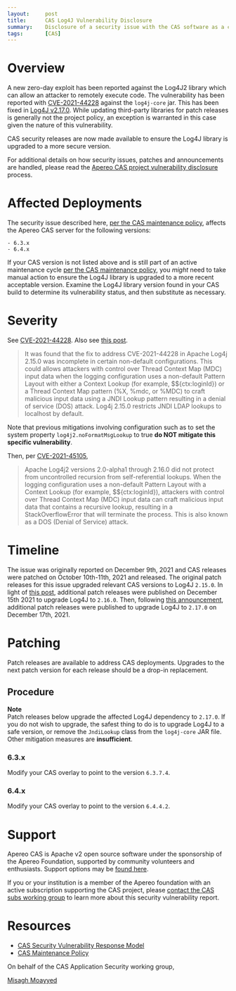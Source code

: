 ```yaml
---
layout:     post
title:      CAS Log4J Vulnerability Disclosure
summary:    Disclosure of a security issue with the CAS software as a consumer of the Log4j logging framework.
tags:       [CAS]
---
```


# Overview

A new zero-day exploit has been reported against the Log4J2 library which can allow an attacker to remotely execute code. The vulnerability has been reported with [CVE-2021-44228](https://nvd.nist.gov/vuln/detail/CVE-2021-44228) against the `log4j-core` jar. This has been fixed in [Log4J v2.17.0](https://repo1.maven.org/maven2/org/apache/logging/log4j/log4j-core/2.17.0/). While updating third-party libraries for patch releases is generally not the project policy, an exception is warranted in this case given the nature of this vulnerability.

CAS security releases are now made available to ensure the Log4J library is upgraded to a more secure version.

For additional details on how security issues, patches and announcements are handled, please read the [Apereo CAS project vulnerability disclosure](https://apereo.github.io/cas/developer/Sec-Vuln-Response.html) process.

# Affected Deployments

The security issue described here, [per the CAS maintenance policy](https://apereo.github.io/cas/developer/Maintenance-Policy.html), affects the Apereo CAS server for the following versions:

```
- 6.3.x
- 6.4.x
```

If your CAS version is not listed above and is still part of an active maintenance cycle [per the CAS maintenance policy](https://apereo.github.io/cas/developer/Maintenance-Policy.html), you *might* need to take manual action to ensure the Log4J library is upgraded to a more recent acceptable version. Examine the Log4J library version found in your CAS build to determine its vulnerability status, and then substitute as necessary.

# Severity

See [CVE-2021-44228](https://nvd.nist.gov/vuln/detail/CVE-2021-44228). Also see [this post](https://logging.apache.org/log4j/2.x/security.html).

> It was found that the fix to address CVE-2021-44228 in Apache Log4j 2.15.0 was incomplete in certain non-default configurations. This could allows attackers with control over Thread Context Map (MDC) input data when the logging configuration uses a non-default Pattern Layout with either a Context Lookup (for example, $${ctx:loginId}) or a Thread Context Map pattern (%X, %mdc, or %MDC) to craft malicious input data using a JNDI Lookup pattern resulting in a denial of service (DOS) attack. Log4j 2.15.0 restricts JNDI LDAP lookups to localhost by default. 

Note that previous mitigations involving configuration such as to set the system property <code>log4j2.noFormatMsgLookup</code> to true **do NOT mitigate this specific vulnerability**.

Then, per [CVE-2021-45105](https://cve.mitre.org/cgi-bin/cvename.cgi?name=CVE-2021-45105),

> Apache Log4j2 versions 2.0-alpha1 through 2.16.0 did not protect from uncontrolled recursion from self-referential lookups. When the logging configuration uses a non-default Pattern Layout with a Context Lookup (for example, $${ctx:loginId}), attackers with control over Thread Context Map (MDC) input data can craft malicious input data that contains a recursive lookup, resulting in a StackOverflowError that will terminate the process. This is also known as a DOS (Denial of Service) attack.

# Timeline

The issue was originally reported on December 9th, 2021 and CAS releases were patched on October 10th-11th, 2021 and released. The original patch releases for this issue upgraded relevant CAS versions to Log4J `2.15.0`. In light of [this post](https://logging.apache.org/log4j/2.x/security.html), additional patch releases were published on December 15th 2021 to upgrade Log4J to `2.16.0`. Then, following [this announcement](https://security.snyk.io/vuln/SNYK-JAVA-ORGAPACHELOGGINGLOG4J-2321524), additional patch releases were published to upgrade Log4J to `2.17.0` on December 17th, 2021.
 
# Patching

Patch releases are available to address CAS deployments. Upgrades to the next patch version for each release should be a drop-in replacement.

## Procedure

<div class="alert alert-info">
  <strong>Note</strong><br/>Patch releases below upgrade the affected Log4J dependency to <code>2.17.0</code>. If you do not wish to upgrade, the safest thing to do is to upgrade Log4J to a safe version, or remove the <code>JndiLookup</code> class from the <code>log4j-core</code> JAR file. Other mitigation measures are <strong>insufficient</strong>.
</div>

### 6.3.x

Modify your CAS overlay to point to the version `6.3.7.4`.

### 6.4.x

Modify your CAS overlay to point to the version `6.4.4.2`.

# Support

Apereo CAS is Apache v2 open source software under the sponsorship of the Apereo Foundation, supported by community volunteers and enthusiasts. Support options may be [found here](https://apereo.github.io/cas/Support.html).

If you or your institution is a member of the Apereo foundation with an active subscription supporting the CAS project, please [contact the CAS subs working group](https://apereo.github.io/cas/Mailing-Lists.html) to learn more about this security vulnerability report.

# Resources

* [CAS Security Vulnerability Response Model](https://apereo.github.io/cas/developer/Sec-Vuln-Response.html)
* [CAS Maintenance Policy](https://apereo.github.io/cas/developer/Maintenance-Policy.html)

On behalf of the CAS Application Security working group,

[Misagh Moayyed](https://fawnoos.com)